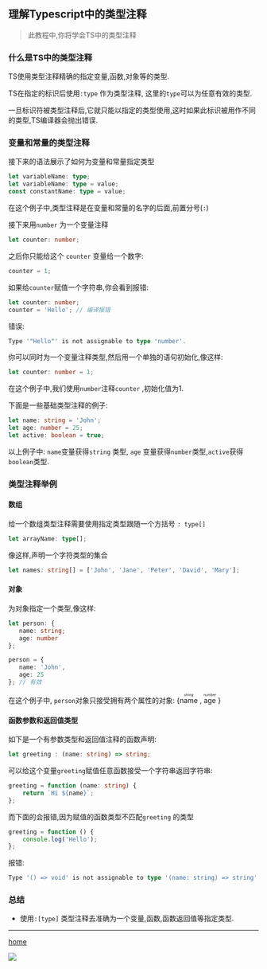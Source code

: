 ## 理解Typescript中的类型注释

> 此教程中,你将学会TS中的类型注释

### 什么是TS中的类型注释

TS使用类型注释精确的指定变量,函数,对象等的类型.

TS在指定的标识后使用`:type` 作为类型注释, 这里的`type`可以为任意有效的类型.

一旦标识符被类型注释后,它就只能以指定的类型使用,这时如果此标识被用作不同的类型,TS编译器会抛出错误.

### 变量和常量的类型注释

接下来的语法展示了如何为变量和常量指定类型

```ts
let variableName: type;
let variableName: type = value;
const constantName: type = value;
```

在这个例子中,类型注释是在变量和常量的名字的后面,前置分号(`:`)

接下来用`number` 为一个变量注释

```ts
let counter: number;
```

之后你只能给这个 `counter` 变量给一个数字:

```ts
counter = 1;
```

如果给`counter`赋值一个字符串,你会看到报错:

```ts
let counter: number;
counter = 'Hello'; // 编译报错 
```

错误:

```ts
Type '"Hello"' is not assignable to type 'number'.
```

你可以同时为一个变量注释类型,然后用一个单独的语句初始化,像这样:

```ts
let counter: number = 1;
```

在这个例子中,我们使用`number`注释`counter` ,初始化值为1.

下面是一些基础类型注释的例子:

```ts
let name: string = 'John';
let age: number = 25;
let active: boolean = true;
```

以上例子中: `name`变量获得`string` 类型, `age` 变量获得`number`类型,`active`获得`boolean`类型.

### 类型注释举例

#### 数组

给一个数组类型注释需要使用指定类型跟随一个方括号 `: type[]` 

```ts
let arrayName: type[];
```

 像这样,声明一个字符类型的集合

```ts
let names: string[] = ['John', 'Jane', 'Peter', 'David', 'Mary'];
```

#### 对象

为对象指定一个类型,像这样:

```ts
let person: {
   name: string;
   age: number
};

person = {
   name: 'John',
   age: 25
}; // 有效
```

在这个例子中, `person`对象只接受拥有两个属性的对象: {<ruby>name<rp></rp><rt>string</rt><rp></rp></ruby> , <ruby>age<rp> </rp><rt>number</rt><rp></rp></ruby> } 

#### 函数参数和返回值类型

如下是一个有参数类型和返回值注释的函数声明:

```ts
let greeting : (name: string) => string;
```

可以给这个变量`greeting`赋值任意函数接受一个字符串返回字符串:

```ts
greeting = function (name: string) {
    return `Hi ${name}`;
};
```

而下面的会报错,因为赋值的函数类型不匹配`greeting` 的类型

```ts
greeting = function () {
    console.log('Hello');
};
```

报错:

```ts
Type '() => void' is not assignable to type '(name: string) => string'. Type 'void' is not assignable to type 'string'.
```

### 总结

- 使用`:[type]` 类型注释去准确为一个变量,函数,函数返回值等指定类型.



---



<p alt="center"><a alt="null" href="./index"><span alt="mt-icon">home</span></a> <p>


<div alt="fig">
<a href="https://github.com/Nico-M?tab=repositories" target="_blank" alt="null"><img src="https://img.shields.io/badge/-GitHub-181717?style=flat-square&logo=github"></a>
</div>
